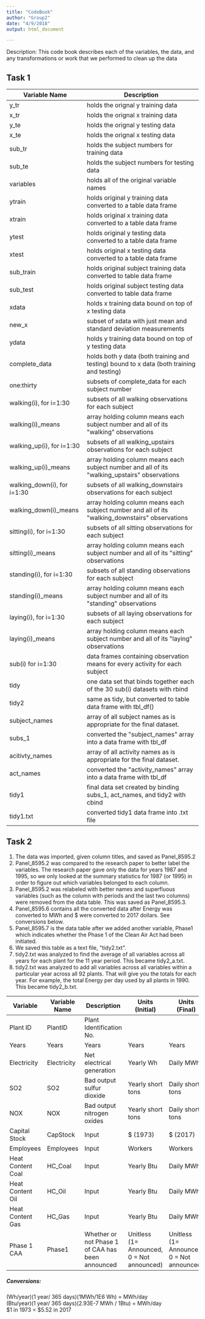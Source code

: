 ```yaml
---
title: "CodeBook"
author: "Group2"
date: "4/9/2018"
output: html_document

---
```

Description: This code book describes each of the variables, the data, and any transformations or work that we performed to clean up the data

## Task 1
Variable Name          | Description                                | 
-----------------------| -------------------------------------------|
y_tr	| holds the orignal y training data
x_tr	| holds the orignal x training data
y_te	| holds the orignal y testing data
x_te	| holds the orignal x testing data
sub_tr	| holds the subject numbers for training data
sub_te	| holds the subject numbers for testing data
variables	| holds all of the original variable names
ytrain	| holds original y training data converted to a table data frame
xtrain	| holds original x training data converted to a table data frame
ytest	| holds original y testing data converted to a table data frame
xtest	| holds original x testing data converted to a table data frame
sub_train	| holds original subject training data converted to table data frame
sub_test	| holds original subject testing data converted to table data frame
xdata	| holds x training data bound on top of x testing data
new_x	| subset of xdata with just mean and standard deviation measurements 
ydata	| holds y training data bound on top of y testing data
complete_data	| holds both y data (both training and testing) bound to x data (both training and testing)
one:thirty	| subsets of complete_data for each subject number 
walking(i), for i=1:30	| subsets of all walking observations for each subject 
walking(i)_means	| array holding column means each subject number and all of its "walking" observations
walking_up(i), for i=1:30	| subsets of all walking_upstairs observations for each subject 
walking_up(i)_means	| array holding column means each subject number and all of its "walking_upstairs" observations
walking_down(i), for i=1:30	| subsets of all walking_downstairs observations for each subject 
walking_down(i)_means	| array holding column means each subject number and all of its "walking_downstairs" observations
sitting(i), for i=1:30	|subsets of all sitting observations for each subject 
sitting(i)_means | array holding column means each subject number and all of its "sitting" observations
standing(i), for i=1:30	| subsets of all standing observations for each subject 
standing(i)_means	| array holding column means each subject number and all of its "standing" observations
laying(i), for i=1:30	| subsets of all laying observations for each subject 
laying(i)_means	| array holding column means each subject number and all of its "laying" observations
sub(i) for i=1:30	| data frames containing observation means for every activity for each subject 
tidy	| one data set that binds together each of the 30 sub(i) datasets with rbind
tidy2	| same as tidy, but converted to table data frame with tbl_df()
subject_names	| array of all subject names as is appropriate for the final dataset.
subs_1	| converted the "subject_names" array into a data frame with tbl_df
acitivty_names	| array of all activity names as is appropriate for the final dataset.
act_names	| converted the "activity_names" array into a data frame with tbl_df
tidy1	| final data set created by binding subs_1, act_names, and tidy2 with cbind
tidy1.txt	| converted tidy1 data frame into .txt file




## Task 2
1) The data was imported, given column titles, and saved as Panel_8595.2  
2) Panel_8595.2 was compared to the research paper to better label the variables. The research paper gave only the data for years 1987 and 1995, so we only looked at the summary statistics for 1987 (or 1995) in order to figure out which variables belonged to each column.  
3) Panel_8595.2 was relabeled with better names and superfluous variables (such as the column with periods and the last two columns) were removed from the data table. This was saved as Panel_8595.3.  
4) Panel_8595.6 contains all the converted data after Energy was converted to MWh and $ were converted to 2017 dollars. See conversions below.  
5) Panel_8595.7 is the data table after we added another variable, Phase1 which indicates whether the Phase 1 of the Clean Air Act had been initiated.   
6) We saved this table as a text file, "tidy2.txt".  
7) tidy2.txt was analyzed to find the average of all variables across all years for each plant for the 11 year period. This became tidy2_a.txt.  
8) tidy2.txt was analyzed to add all variables across all variables within a particular year across all 92 plants. That will give you the totals for each year. For example, the total Energy per day used by all plants in 1990. This became tidy2_b.txt. 





Variable     | Variable Name   | Description                |Units (Initial)  | Units (Final)
-------------| ----------------|----------------------------|-----------------|--------------
Plant ID     | PlantID         | Plant Identification No.   |                 |
Years        | Years           | Years                      |Years                 |Years
Electricity  | Electricity     | Net electrical generation    |Yearly Wh             |  Daily MWh
SO2          | SO2             | Bad output sulfur dioxide    |Yearly short tons|      Daily short tons
NOX          | NOX             | Bad output nitrogen oxides   |Yearly short tons|      Daily short tons
Capital Stock| CapStock        | Input                        |$ (1973)| $ (2017)
Employees    | Employees       |Input                         |Workers|           Workers
Heat Content Coal | HC_Coal    |Input                         |Yearly Btu |    Daily MWh
Heat Content Oil | HC_Oil      |Input                         |Yearly Btu|Daily MWh
Heat Content Gas | HC_Gas      |Input                         |Yearly Btu|Daily MWh
Phase 1 CAA | Phase1           |Whether or not Phase 1 of CAA has been announced | Unitless (1= Announced, 0 = Not announced)|Unitless (1= Announced, 0 = Not announced)

##### Conversions:  
(Wh/year)(1 year/ 365 days)(1MWh/1E6 Wh) = MWh/day  
(Btu/year)(1 year/ 365 days)(2.93E-7 MWh / 1Btu) = MWh/day  
$1 in 1973 = $5.52 in 2017